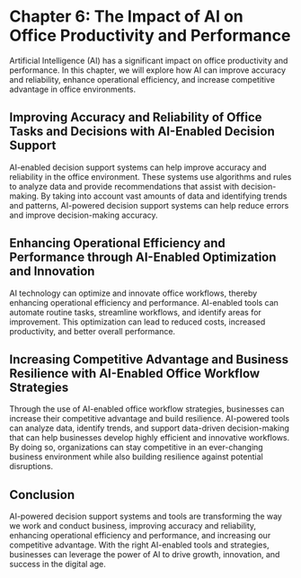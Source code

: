 Chapter 6: The Impact of AI on Office Productivity and Performance
==================================================================

Artificial Intelligence (AI) has a significant impact on office productivity and performance. In this chapter, we will explore how AI can improve accuracy and reliability, enhance operational efficiency, and increase competitive advantage in office environments.

Improving Accuracy and Reliability of Office Tasks and Decisions with AI-Enabled Decision Support
-------------------------------------------------------------------------------------------------

AI-enabled decision support systems can help improve accuracy and reliability in the office environment. These systems use algorithms and rules to analyze data and provide recommendations that assist with decision-making. By taking into account vast amounts of data and identifying trends and patterns, AI-powered decision support systems can help reduce errors and improve decision-making accuracy.

Enhancing Operational Efficiency and Performance through AI-Enabled Optimization and Innovation
-----------------------------------------------------------------------------------------------

AI technology can optimize and innovate office workflows, thereby enhancing operational efficiency and performance. AI-enabled tools can automate routine tasks, streamline workflows, and identify areas for improvement. This optimization can lead to reduced costs, increased productivity, and better overall performance.

Increasing Competitive Advantage and Business Resilience with AI-Enabled Office Workflow Strategies
---------------------------------------------------------------------------------------------------

Through the use of AI-enabled office workflow strategies, businesses can increase their competitive advantage and build resilience. AI-powered tools can analyze data, identify trends, and support data-driven decision-making that can help businesses develop highly efficient and innovative workflows. By doing so, organizations can stay competitive in an ever-changing business environment while also building resilience against potential disruptions.

Conclusion
----------

AI-powered decision support systems and tools are transforming the way we work and conduct business, improving accuracy and reliability, enhancing operational efficiency and performance, and increasing our competitive advantage. With the right AI-enabled tools and strategies, businesses can leverage the power of AI to drive growth, innovation, and success in the digital age.
